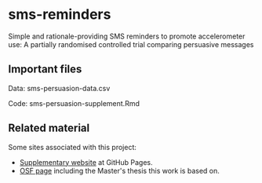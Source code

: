 # sms-reminders
Simple and rationale-providing SMS reminders  to promote accelerometer use: A partially  randomised controlled trial comparing persuasive messages

## Important files
Data: sms-persuasion-data.csv

Code: sms-persuasion-supplement.Rmd

## Related material

Some sites associated with this project:
* [Supplementary website](https://heinonmatti.github.io/sms-persuasion/sms-persuasion-supplement.html) at GitHub Pages.
* [OSF page](https://osf.io/7v5my/) including the Master's thesis this work is based on.

